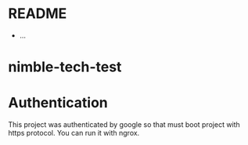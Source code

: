 # README

* ...
# nimble-tech-test

# Authentication
This project was authenticated by google so that must boot project with https protocol.
You can run it with ngrox.
